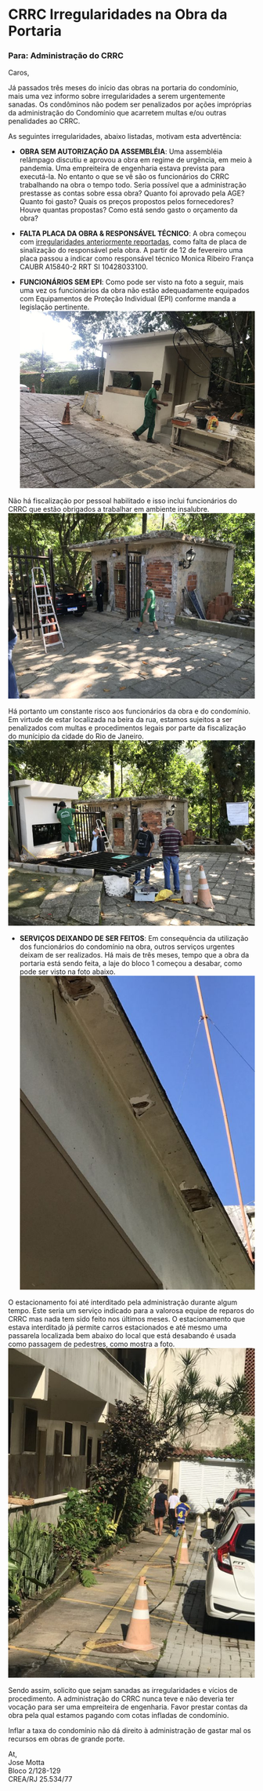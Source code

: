 # CRRC Irregularidades na Obra da Portaria
  
### Para: Administração do CRRC

Caros,

Já passados três meses do início das obras na portaria do condomínio, mais uma vez informo sobre irregularidades a serem urgentemente sanadas. Os condôminos não podem ser penalizados por ações impróprias da administração do Condomínio que acarretem multas e/ou outras penalidades ao CRRC.

As seguintes irregularidades, abaixo listadas, motivam esta advertência:

- **OBRA SEM AUTORIZAÇÃO DA ASSEMBLÉIA**: Uma assembléia relâmpago discutiu e aprovou a obra em regime de urgência, em meio à pandemia. Uma empreiteira de engenharia estava prevista para executá-la. No entanto o que se vê são os funcionários do CRRC trabalhando na obra o tempo todo. Seria possível que a administração prestasse as contas sobre essa obra? Quanto foi aprovado pela AGE? Quanto foi gasto? Quais os preços propostos pelos fornecedores? Houve quantas propostas? Como está sendo gasto o orçamento da obra?

- **FALTA PLACA DA OBRA & RESPONSÁVEL TÉCNICO**: A obra começou com [irregularidades anteriormente reportadas](/2021-02-portaria/arquivo-01.md), como falta de placa de sinalização do responsável pela obra. A partir de 12 de fevereiro uma placa passou a indicar como responsável técnico Monica Ribeiro França CAUBR A15840-2 RRT SI 10428033100.

- **FUNCIONÁRIOS SEM EPI**: Como pode ser visto na foto a seguir, mais uma vez os funcionários da obra não estão adequadamente equipados com Equipamentos de Proteção Individual (EPI) conforme manda a legislação pertinente.
![obra-portaria-1](https://github.com/recreiocanoas/redes/blob/main/img/obra-portaria3.jpg?raw=true)

Não há fiscalização por pessoal habilitado e isso inclui funcionários do CRRC que estão obrigados a trabalhar em ambiente insalubre.
![obra-portaria-2](https://github.com/recreiocanoas/redes/blob/main/img/obra-portaria4.jpg?raw=true)

Há portanto um constante risco aos funcionários da obra e do condomínio. Em virtude de estar localizada na beira da rua, estamos sujeitos a ser penalizados com multas e procedimentos legais por parte da fiscalização do munícipio da cidade do Rio de Janeiro.
![obra-portaria-2](https://github.com/recreiocanoas/redes/blob/main/img/obra-portaria5.jpg?raw=true)

- **SERVIÇOS DEIXANDO DE SER FEITOS**: Em consequência da utilização dos funcionários do condomínio na obra, outros serviços urgentes deixam de ser realizados. Há mais de três meses, tempo que a obra da portaria está sendo feita, a laje do bloco 1 começou a desabar, como pode ser visto na foto abaixo.  
![b1 laje desabando](https://github.com/recreiocanoas/redes/blob/main/img/laje-b1a.jpg?raw=true)

O estacionamento foi até interditado pela administração durante algum tempo. Este seria um serviço indicado para a valorosa equipe de reparos do CRRC mas nada tem sido feito nos últimos meses. O estacionamento que estava interditado já permite carros estacionados e até mesmo uma passarela localizada bem abaixo do local que está desabando é usada como passagem de pedestres, como mostra a foto.
![b1 laje desabando](https://github.com/recreiocanoas/redes/blob/main/img/laje-b1b.jpg?raw=true)

Sendo assim, solicito que sejam sanadas as irregularidades e vícios de procedimento. A administração do CRRC nunca teve e não deveria ter vocação para ser uma empreiteira de engenharia. Favor prestar contas da obra pela qual estamos pagando com  cotas infladas de condomínio.

Inflar a taxa do condomínio não dá direito à administração de gastar mal os recursos em obras de grande porte. 

At,  
Jose Motta  
Bloco 2/128-129  
CREA/RJ 25.534/77

